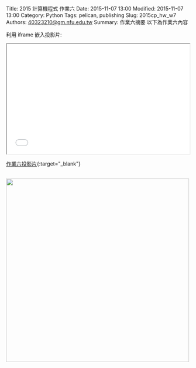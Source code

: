 Title: 2015 計算機程式 作業六
Date: 2015-11-07 13:00
Modified: 2015-11-07 13:00
Category: Python
Tags: pelican, publishing
Slug: 2015cp_hw_w7
Authors: 40323210@gm.nfu.edu.tw
Summary: 作業六摘要
以下為作業六內容

利用 iframe 嵌入投影片:

<iframe src="simplest7.html" width="500" height="300"></iframe>

[作業六投影片](simplest7.html){:target="_blank"}

<br>
<img
src="40323210/000/gh-pages/圖片/22222222.stl "width="500"height="500">
<br>
<br>
<script src="https://embed.github.com/view/3d/40323210/000/gh-pages/圖片/22222222.stl"></script>
<br>